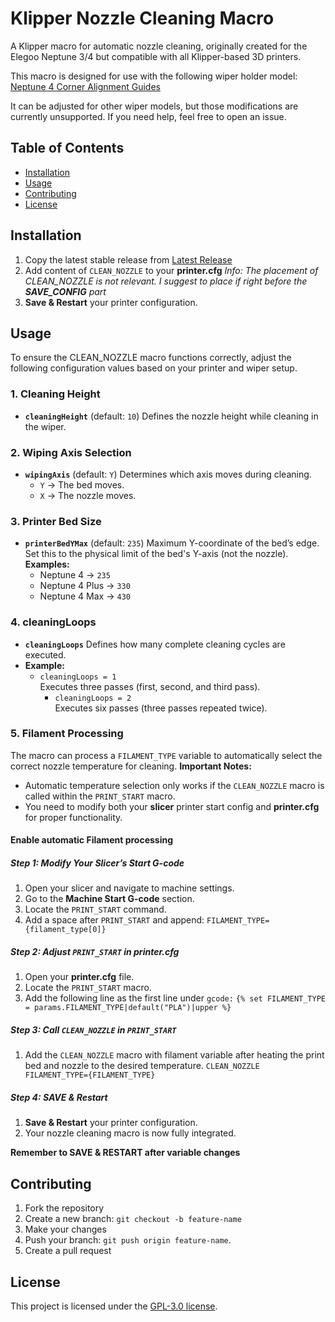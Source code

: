 # Klipper Nozzle Cleaning Macro

A Klipper macro for automatic nozzle cleaning, originally created for the Elegoo Neptune 3/4 but compatible with all Klipper-based 3D printers.

This macro is designed for use with the following wiper holder model:  
[Neptune 4 Corner Alignment Guides](https://www.printables.com/refresh?redirectUrl=%2Fmodel%2F1196153-neptune-4-corner-alignment-guides)

It can be adjusted for other wiper models, but those modifications are currently unsupported. If you need help, feel free to open an issue.

## Table of Contents
- [Installation](#installation)
- [Usage](#usage)
- [Contributing](#contributing)
- [License](#license)

## Installation
1. Copy the latest stable release from [Latest Release](./nozzle_clean.cfg)
2. Add content of `CLEAN_NOZZLE` to your **printer.cfg**
*Info: The placement of CLEAN_NOZZLE is not relevant. I suggest to place if right before the **SAVE_CONFIG** part*
3. **Save & Restart** your printer configuration.

## Usage
To ensure the CLEAN_NOZZLE macro functions correctly, adjust the following configuration values based on your printer and wiper setup.

### 1. Cleaning Height
- **`cleaningHeight`** (default: `10`)
  Defines the nozzle height while cleaning in the wiper.

### 2. Wiping Axis Selection
- **`wipingAxis`** (default: `Y`)
  Determines which axis moves during cleaning.
  - `Y` → The bed moves.
  - `X` → The nozzle moves.

### 3. Printer Bed Size
- **`printerBedYMax`** (default: `235`)
  Maximum Y-coordinate of the bed’s edge.
  Set this to the physical limit of the bed's Y-axis (not the nozzle).
  **Examples:**
  - Neptune 4 → `235`
  - Neptune 4 Plus → `330`
  - Neptune 4 Max → `430`

### 4. cleaningLoops
- **`cleaningLoops`** 
Defines how many complete cleaning cycles are executed.
- **Example:**
  - `cleaningLoops = 1`  
      Executes three passes (first, second, and third pass).
    - `cleaningLoops = 2`  
      Executes six passes (three passes repeated twice).

### 5. Filament Processing
The macro can process a `FILAMENT_TYPE` variable to automatically select the correct nozzle temperature for cleaning.
**Important Notes:**
- Automatic temperature selection only works if the `CLEAN_NOZZLE` macro is called within the `PRINT_START` macro.
- You need to modify both your **slicer** printer start config and **printer.cfg** for proper functionality.

#### Enable automatic Filament processing
##### Step 1: Modify Your Slicer’s Start G-code
1. Open your slicer and navigate to machine settings.
2. Go to the **Machine Start G-code** section.
3. Locate the `PRINT_START` command.
4. Add a space after `PRINT_START` and append:
`FILAMENT_TYPE={filament_type[0]}`

##### Step 2: Adjust `PRINT_START` in **printer.cfg**
1. Open your **printer.cfg** file.
2. Locate the `PRINT_START` macro.
3. Add the following line as the first line under `gcode:`
`{% set FILAMENT_TYPE = params.FILAMENT_TYPE|default("PLA")|upper %}`

##### Step 3: Call `CLEAN_NOZZLE` in `PRINT_START`
1. Add the `CLEAN_NOZZLE` macro with filament variable after heating the print bed and nozzle to the desired temperature.
`CLEAN_NOZZLE FILAMENT_TYPE={FILAMENT_TYPE}`

##### Step 4: SAVE & Restart
1. **Save & Restart** your printer configuration.
2. Your nozzle cleaning macro is now fully integrated.

**Remember to SAVE & RESTART after variable changes**

## Contributing
1. Fork the repository
2. Create a new branch: `git checkout -b feature-name`
3. Make your changes
4. Push your branch: `git push origin feature-name`.
5. Create a pull request

## License
This project is licensed under the [GPL-3.0 license](LICENSE).